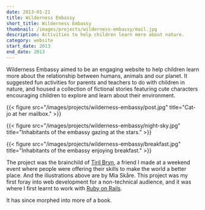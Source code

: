 ```yaml
---
date: 2013-01-21
title: Wilderness Embassy
short_title: Wilderness Embassy
thumbnail: /images/projects/wilderness-embassy/mail.jpg
description: Activities to help children learn more about nature.
category: website
start_date: 2013
end_date: 2013
---
```


Wilderness Embassy aimed to be an engaging website to help children
learn more about the relationship between humans, animals and our
planet. It suggested fun activities for parents and teachers to do
with children in nature, and housed a collection of fictional stories
featuring cute characters encouraging children to explore and learn
about their environment.

{{< figure src="/images/projects/wilderness-embassy/post.jpg" title="Cat-jo at her mailbox." >}}

{{< figure src="/images/projects/wilderness-embassy/night-sky.jpg"  title="Inhabitants of the embassy gazing at the stars." >}}

{{< figure src="/images/projects/wilderness-embassy/breakfast.jpg"  title="Inhabitants of the embassy enjoying breakfast." >}}

The project was the brainchild of [Tiril
Bryn](https://www.facebook.com/tiril.bryn), a friend I made at a
weekend event where people were offering their skills to make the
world a better place. And the illustrations above are by Mia
Skåre. This project was my first foray into web development for a
non-technical audience, and it was where I first learnt to work with
[Ruby on Rails](http://rubyonrails.org).

It has since morphed into more of a book.

